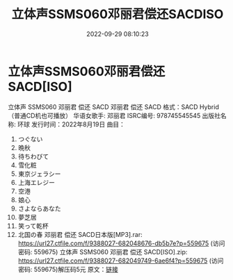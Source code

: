 ﻿---
title: 立体声SSMS060邓丽君偿还SACDISO
date: 2022-09-29 08:10:23
categories: 新碟专辑、稀有等精品
tags: 华语中文
---
# 立体声SSMS060邓丽君偿还SACD[ISO]

立体声 SSMS060 邓丽君 偿还 SACD
邓丽君 偿还 SACD
格式：SACD Hybrid（普通CD机也可播放）
华语女歌手: 邓丽君
ISRC编号: 978745545545
出版社名称: 环球
发行时间：2022年8月19日
曲目：
1. つぐない
2. 晩秋
3. 待ちわびて
4. 雪化粧
5. 東京ジェラシー
6. 上海エレジー
7. 空港
8. 娘心
9. さよならあなた
10. 夢芝居
11. 笑って乾杯
12. 北国の春
邓丽君 偿还 SACD日本版[MP3].rar: https://url27.ctfile.com/f/9388027-682048676-db5b7e?p=559675
(访问密码: 559675)
立体声 SSMS060 邓丽君 偿还 SACD[ISO].zip: https://url27.ctfile.com/f/9388027-682049749-6ae6f4?p=559675
(访问密码: 559675)解压码5元
原文：[链接](https://blog.sina.com.cn/s/blog_1647c7e7601030zo0.html)